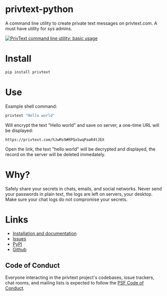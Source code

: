# privtext-python

A command line utility to create private text messages on privtext.com. A must have utility for sys admins.

[![PrivText command line utility: basic usage](https://img.youtube.com/vi/9GYRzT3mYsc/0.jpg)](https://www.youtube.com/watch?v=9GYRzT3mYsc "Everything Is AWESOME")

# Install

```bash
pip install privtext
```

# Use

Example shell command:

```bash
privtext "Hello world"
```

Will encrypt the text "Hello world" and save on server, a one-time URL will be displayed:
```
https://privtext.com/hJwMs9#RPQxSwqPaaR4tJEX
```

Open the link, the text "hello world" will be decrypted and displayed, the record on the server will be deleted immedately.

# Why?

Safely share your secrets in chats, emails, and social networks. Never send your passwords in plain text, the logs are left on servers, your desktop. Make sure your chat logs do not compromise your secrets.

# Links

 - [Installation and documentation](https://privtext.com/soft.html)
 - [Issues](https://github.com/privtext/privtext-python/issues)
 - [PyPI](https://pypi.org/project/privtext)
 - [Github](https://github.com/privtext/privtext-python)
 
## Code of Conduct

Everyone interacting in the privtext project's codebases, issue trackers, chat rooms, and mailing lists is expected to
follow the [PSF Code of Conduct](https://github.com/pypa/.github/blob/main/CODE_OF_CONDUCT.md).
